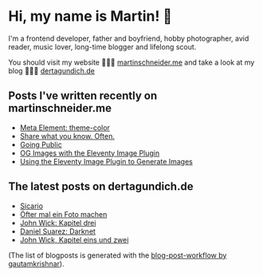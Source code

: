 # Hi, my name is Martin! 👋 

I'm a frontend developer, father and boyfriend, hobby photographer, avid reader, music lover, long-time blogger and lifelong scout.

You should visit my website 👨🏼‍💻  [martinschneider.me](https://martinschneider.me) and take a look at my blog 🤷🏼‍♂️ [dertagundich.de](https://www.dertagundich.de)

## Posts I've written recently on martinschneider.me
<!-- MSME-POST-LIST:START -->
- [Meta Element: theme-color](https://martinschneider.me/articles/meta-tag-theme-color/)
- [Share what you know. Often.](https://martinschneider.me/articles/share-what-you-know-often/)
- [Going Public](https://martinschneider.me/articles/going-public/)
- [OG Images with the Eleventy Image Plugin](https://martinschneider.me/articles/og-images-with-the-eleventy-image-plugin/)
- [Using the Eleventy Image Plugin to Generate Images](https://martinschneider.me/articles/switching-to-eleventy-img-to-generate-images/)
<!-- MSME-POST-LIST:END -->

## The latest posts on dertagundich.de
<!-- DTUI-POST-LIST:START -->
- [Sicario](https://www.dertagundich.de/2021/07/01/sicario/)
- [Öfter mal ein Foto machen](https://www.dertagundich.de/2021/06/27/oefter-mal-ein-foto-machen/)
- [John Wick: Kapitel drei](https://www.dertagundich.de/2021/06/19/john-wick-kapitel-drei/)
- [Daniel Suarez: Darknet](https://www.dertagundich.de/2021/06/19/daniel-suarez-darknet/)
- [John Wick, Kapitel eins und zwei](https://www.dertagundich.de/2021/06/15/john-wick-kapitel-eins-und-zwei/)
<!-- DTUI-POST-LIST:END -->

(The list of blogposts is generated with the [blog-post-workflow by gautamkrishnar](https://github.com/gautamkrishnar/blog-post-workflow)).
